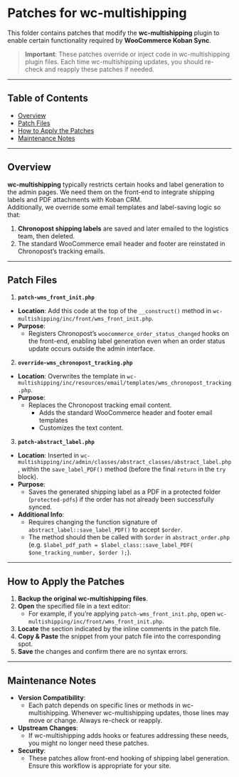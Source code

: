 # Patches for wc-multishipping

This folder contains patches that modify the **wc-multishipping** plugin to enable certain functionality required by **WooCommerce Koban Sync**.

> **Important**: These patches override or inject code in wc-multishipping plugin files. Each time wc-multishipping updates, you should re-check and reapply these patches if needed.

---

## Table of Contents

- [Overview](#overview)
- [Patch Files](#patch-files)
- [How to Apply the Patches](#how-to-apply-the-patches)
- [Maintenance Notes](#maintenance-notes)

---

## Overview

**wc-multishipping** typically restricts certain hooks and label generation to the admin pages. We need them on the front-end to integrate shipping labels and PDF attachments with Koban CRM.  
Additionally, we override some email templates and label-saving logic so that:

1. **Chronopost shipping labels** are saved and later emailed to the logistics team, then deleted.
2. The standard WooCommerce email header and footer are reinstated in Chronopost’s tracking emails.

---

## Patch Files

1. **`patch-wms_front_init.php`**
- **Location**: Add this code at the top of the `__construct()` method in `wc-multishipping/inc/front/wms_front_init.php`.
- **Purpose**:
    - Registers Chronopost’s `woocommerce_order_status_changed` hooks on the front-end, enabling label generation even when an order status update occurs outside the admin interface.


2. **`override-wms_chronopost_tracking.php`**
- **Location**: Overwrites the template in `wc-multishipping/inc/resources/email/templates/wms_chronopost_tracking.php`.
- **Purpose**:
    - Replaces the Chronopost tracking email content.
      - Adds the standard WooCommerce header and footer email templates
      - Customizes the text content.

3. **`patch-abstract_label.php`**
- **Location**: Inserted in `wc-multishipping/inc/admin/classes/abstract_classes/abstract_label.php`, within the `save_label_PDF()` method (before the final `return` in the `try` block).
- **Purpose**:
    - Saves the generated shipping label as a PDF in a protected folder (`protected-pdfs`) if the order has not already been successfully synced.
- **Additional Info**:
    - Requires changing the function signature of `abstract_label::save_label_PDF()` to accept `$order`.
    - The method should then be called with `$order` in `abstract_order.php` (e.g. `$label_pdf_path = $label_class::save_label_PDF( $one_tracking_number, $order );`).

---

## How to Apply the Patches

1. **Backup the original wc-multishipping files**.
2. **Open** the specified file in a text editor:
    - For example, if you’re applying `patch-wms_front_init.php`, open `wc-multishipping/inc/front/wms_front_init.php`.
3. **Locate** the section indicated by the inline comments in the patch file.
4. **Copy & Paste** the snippet from your patch file into the corresponding spot.
5. **Save** the changes and confirm there are no syntax errors.
---

## Maintenance Notes

- **Version Compatibility**:
    - Each patch depends on specific lines or methods in wc-multishipping. Whenever wc-multishipping updates, those lines may move or change. Always re-check or reapply.
- **Upstream Changes**:
    - If wc-multishipping adds hooks or features addressing these needs, you might no longer need these patches.
- **Security**:
    - These patches allow front-end hooking of shipping label generation. Ensure this workflow is appropriate for your site.